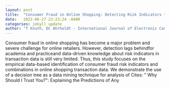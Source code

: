 ```yaml
---
layout: post
title:  "Consumer Fraud in Online Shopping: Detecting Risk Indicators through Data Mining"
date:   2022-06-27 23:23:24 -0400
categories: jekyll update
author: "T Knuth, DC Ahrholdt - International Journal of Electronic Commerce, 2022"
---
```

Consumer fraud in online shopping has become a major problem and severe challenge for online retailers. However, detection lags behindfor academia and practiceand data-driven knowledge about risk indicators in transaction data is still very limited. Thus, this study focuses on the empirical data-based identification of consumer fraud risk indicators and combinations in online shopping transaction data. We demonstrate the use of a decision tree as a data mining technique for analysis of 
Cites: " Why Should I Trust You?": Explaining the Predictions of Any